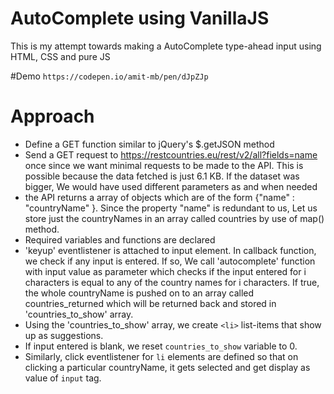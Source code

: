 # AutoComplete using VanillaJS

This is my attempt towards making a AutoComplete type-ahead input using HTML, CSS and pure JS

#Demo
`https://codepen.io/amit-mb/pen/dJpZJp`

# Approach

  - Define a GET function similar to jQuery's $.getJSON method
  - Send a GET request to https://restcountries.eu/rest/v2/all?fields=name once since we want minimal requests to be made to the API. This is possible because the data fetched is just 6.1 KB. If the dataset was bigger, We would have used different parameters as and when needed
  - the API returns a array of objects which are of the form {"name" : "countryName" }. Since the property "name" is redundant to us, Let us store just the countryNames in an array called countries by use of map() method.
  - Required variables and functions are declared 
  - 'keyup' eventlistener is attached to input element. In callback function, we check if any input is entered. If so, We call 'autocomplete' function with input value as parameter which checks if the input entered for i characters is equal to any of the country names for i characters. If true, the whole countryName is pushed on to an array called countries_returned which will be returned back and stored in 'countries_to_show' array. 
  - Using the 'countries_to_show' array, we create `<li>` list-items that show up as suggestions.
  - If input entered is blank, we reset `countries_to_show` variable to 0.
  - Similarly, click eventlistener for `li` elements are defined so that on clicking a particular countryName, it gets selected and get display as value of `input` tag.